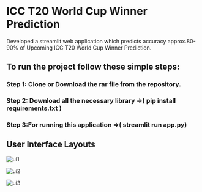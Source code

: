 # ICC T20 World Cup Winner Prediction
Developed  a streamlit web application  which predicts accuracy approx.80-90% of Upcoming ICC T20 World Cup Winner Prediction. 


## To run the project follow these simple steps:  
### Step 1: Clone or Download the rar file from the repository.
### Step 2: Download all the necessary library =>( pip install requirements.txt )
### Step  3:For running this application =>( streamlit run app.py)



## User Interface Layouts

![ui1](https://user-images.githubusercontent.com/41635465/209071844-eca64899-6ed1-4d87-9cd4-c667978315e8.png)

![ui2](https://user-images.githubusercontent.com/41635465/209071866-0a81ed62-902a-4cf6-978c-d1114f2a1780.png)

![ui3](https://user-images.githubusercontent.com/41635465/209071942-d6e1d756-8cc4-4726-9360-d1e079b835c6.png)
